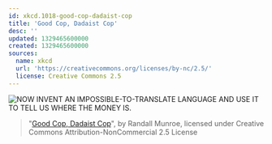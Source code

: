 ```yaml
---
id: xkcd.1018-good-cop-dadaist-cop
title: 'Good Cop, Dadaist Cop'
desc: ''
updated: 1329465600000
created: 1329465600000
sources:
  name: xkcd
  url: 'https://creativecommons.org/licenses/by-nc/2.5/'
  license: Creative Commons 2.5
---
```

![NOW INVENT AN IMPOSSIBLE-TO-TRANSLATE LANGUAGE AND USE IT TO TELL US WHERE THE MONEY IS.](https://imgs.xkcd.com/comics/good_cop_dadaist_cop.png)
> "[Good Cop, Dadaist Cop](https://xkcd.com/1018/)", by Randall Munroe, licensed under Creative Commons Attribution-NonCommercial 2.5 License
